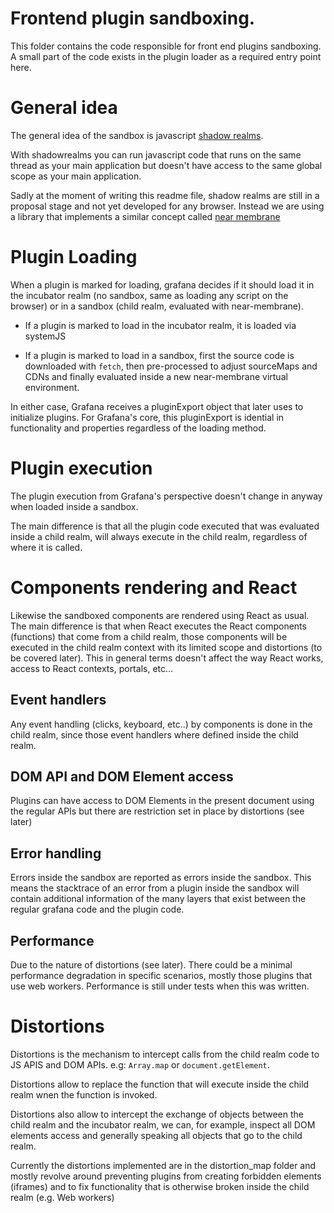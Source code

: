# Frontend plugin sandboxing.

This folder contains the code responsible for front end plugins sandboxing. A small part of the code
exists in the plugin loader as a required entry point here.

# General idea

The general idea of the sandbox is javascript [shadow realms](https://github.com/tc39/proposal-shadowrealm).

With shadowrealms you can run javascript code that runs on the same thread as your main application but doesn't have
access to the same global scope as your main application.

Sadly at the moment of writing this readme file, shadow realms are still in a proposal stage and not yet developed for
any browser. Instead we are using a library that implements a similar concept called [near membrane](https://github.com/salesforce/near-membrane)

# Plugin Loading

When a plugin is marked for loading, grafana decides if it should load it in the incubator realm (no sandbox, same as loading any script on the browser) or in a sandbox (child realm, evaluated with near-membrane).

- If a plugin is marked to load in the incubator realm, it is loaded via systemJS

- If a plugin is marked to load in a sandbox, first the source code is downloaded with `fetch`, then pre-processed to adjust sourceMaps and CDNs and finally evaluated inside a new near-membrane virtual environment.

In either case, Grafana receives a pluginExport object that later uses to initialize plugins. For Grafana's core, this
pluginExport is idential in functionality and properties regardless of the loading method.

# Plugin execution

The plugin execution from Grafana's perspective doesn't change in anyway when loaded inside a sandbox.

The main difference is that all the plugin code executed that was evaluated inside a child realm, will always execute in
the child realm, regardless of where it is called.

# Components rendering and React

Likewise the sandboxed components are rendered using React as usual. The main difference is that when React executes the
React components (functions) that come from a child realm, those components will be executed in the child realm context
with its limited scope and distortions (to be covered later). This in general terms doesn't affect the way React works,
access to React contexts, portals, etc...

## Event handlers

Any event handling (clicks, keyboard, etc..) by components is done in the child realm, since those event handlers where
defined inside the child realm.

## DOM API and DOM Element access

Plugins can have access to DOM Elements in the present document using the regular APIs but there are restriction set in
place by distortions (see later)

## Error handling

Errors inside the sandbox are reported as errors inside the sandbox. This means the stacktrace of an error from a plugin
inside the sandbox will contain additional information of the many layers that exist between the regular grafana code
and the plugin code.

## Performance

Due to the nature of distortions (see later). There could be a minimal performance degradation in specific scenarios, mostly
those plugins that use web workers. Performance is still under tests when this was written.

# Distortions

Distortions is the mechanism to intercept calls from the child realm code to JS APIS and DOM APIs. e.g: `Array.map` or
`document.getElement`.

Distortions allow to replace the function that will execute inside the child realm wnen the function is invoked.

Distortions also allow to intercept the exchange of objects between the child realm and the incubator realm, we can, for
example, inspect all DOM elements access and generally speaking all objects that go to the child realm.

Currently the distortions implemented are in the distortion_map folder and mostly revolve around preventing plugins from
creating forbidden elements (iframes) and to fix functionality that is otherwise broken inside the child realm (e.g. Web
workers)
